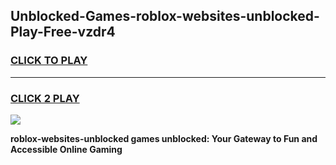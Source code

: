 
## Unblocked-Games-roblox-websites-unblocked-Play-Free-vzdr4
<h3>
<a href="https://premium76.site?title=roblox-websites-unblocked&ref=23A">CLICK TO PLAY</a></h3>
<hr>

<h3>
<a href="https://premium76.site?title=roblox-websites-unblocked&ref=23A">CLICK 2 PLAY</a>
  
</h3>

<a href="https://premium76.site?title=roblox-websites-unblocked&ref=23A"><img src="https://clearcache.store/games.png"></a>


**roblox-websites-unblocked games unblocked: Your Gateway to Fun and Accessible Online Gaming**
